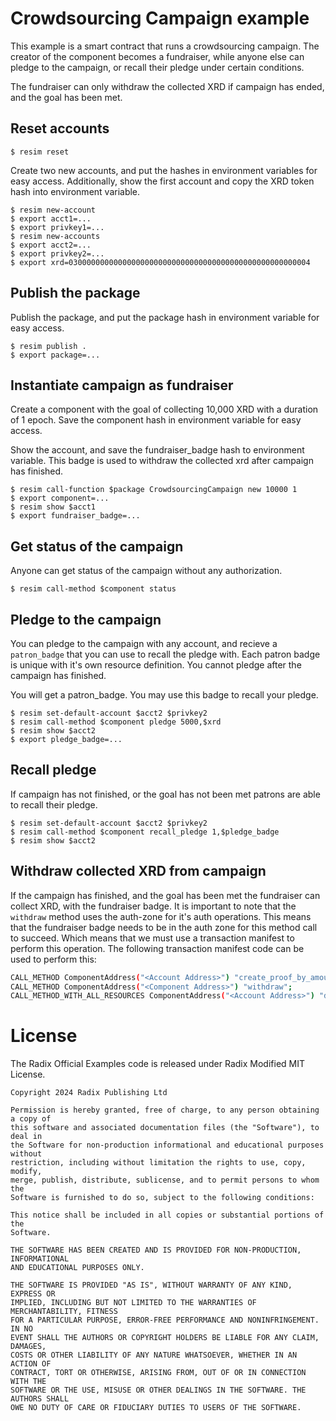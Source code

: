 # Crowdsourcing Campaign example
This example is a smart contract that runs a crowdsourcing campaign. The creator of the component becomes a fundraiser, while anyone else can pledge to the campaign, or recall their pledge under certain conditions.

The fundraiser can only withdraw the collected XRD if campaign has ended, and the goal has been met.

## Reset accounts
```
$ resim reset
```
Create two new accounts, and put the hashes in environment variables for easy access. Additionally, show the first account and copy the XRD token hash into environment variable.

```
$ resim new-account
$ export acct1=...
$ export privkey1=...
$ resim new-accounts
$ export acct2=...
$ export privkey2=...
$ export xrd=030000000000000000000000000000000000000000000000000004
```

## Publish the package
Publish the package, and put the package hash in environment variable for easy access.
```
$ resim publish .
$ export package=...
```

## Instantiate campaign as fundraiser
Create a component with the goal of collecting 10,000 XRD with a duration of 1 epoch. Save the component hash in environment variable for easy access.

Show the account, and save the fundraiser_badge hash to environment variable. This badge is used to withdraw the collected xrd after campaign has finished.

```
$ resim call-function $package CrowdsourcingCampaign new 10000 1
$ export component=...
$ resim show $acct1
$ export fundraiser_badge=...
```

## Get status of the campaign
Anyone can get status of the campaign without any authorization.
```
$ resim call-method $component status
```

## Pledge to the campaign
You can pledge to the campaign with any account, and recieve a `patron_badge` that you can use to recall the pledge with. Each patron badge is unique with it's
own resource definition. You cannot pledge after the campaign has finished.

You will get a patron_badge. You may use this badge to recall your pledge.

```
$ resim set-default-account $acct2 $privkey2
$ resim call-method $component pledge 5000,$xrd
$ resim show $acct2
$ export pledge_badge=...
```

## Recall pledge
If campaign has not finished, or the goal has not been met patrons are able to recall their pledge.

```
$ resim set-default-account $acct2 $privkey2
$ resim call-method $component recall_pledge 1,$pledge_badge
$ resim show $acct2
```

## Withdraw collected XRD from campaign
If the campaign has finished, and the goal has been met the fundraiser can collect XRD, with the fundraiser badge. It is important to note that the `withdraw` method uses the auth-zone for it's auth operations. This means that the fundraiser badge needs to be in the auth zone for this method call to succeed. Which means that we must use a transaction manifest to perform this operation. The following transaction manifest code can be used to perform this:

```sh
CALL_METHOD ComponentAddress("<Account Address>") "create_proof_by_amount" Decimal("1") ResourceAddress("<Fundraiser Badge Resource Address>");
CALL_METHOD ComponentAddress("<Component Address>") "withdraw";
CALL_METHOD_WITH_ALL_RESOURCES ComponentAddress("<Account Address>") "deposit_batch";
```

# License

The Radix Official Examples code is released under Radix Modified MIT License.

    Copyright 2024 Radix Publishing Ltd

    Permission is hereby granted, free of charge, to any person obtaining a copy of
    this software and associated documentation files (the "Software"), to deal in
    the Software for non-production informational and educational purposes without
    restriction, including without limitation the rights to use, copy, modify,
    merge, publish, distribute, sublicense, and to permit persons to whom the
    Software is furnished to do so, subject to the following conditions:

    This notice shall be included in all copies or substantial portions of the
    Software.

    THE SOFTWARE HAS BEEN CREATED AND IS PROVIDED FOR NON-PRODUCTION, INFORMATIONAL
    AND EDUCATIONAL PURPOSES ONLY.

    THE SOFTWARE IS PROVIDED "AS IS", WITHOUT WARRANTY OF ANY KIND, EXPRESS OR
    IMPLIED, INCLUDING BUT NOT LIMITED TO THE WARRANTIES OF MERCHANTABILITY, FITNESS
    FOR A PARTICULAR PURPOSE, ERROR-FREE PERFORMANCE AND NONINFRINGEMENT. IN NO
    EVENT SHALL THE AUTHORS OR COPYRIGHT HOLDERS BE LIABLE FOR ANY CLAIM, DAMAGES,
    COSTS OR OTHER LIABILITY OF ANY NATURE WHATSOEVER, WHETHER IN AN ACTION OF
    CONTRACT, TORT OR OTHERWISE, ARISING FROM, OUT OF OR IN CONNECTION WITH THE
    SOFTWARE OR THE USE, MISUSE OR OTHER DEALINGS IN THE SOFTWARE. THE AUTHORS SHALL
    OWE NO DUTY OF CARE OR FIDUCIARY DUTIES TO USERS OF THE SOFTWARE.